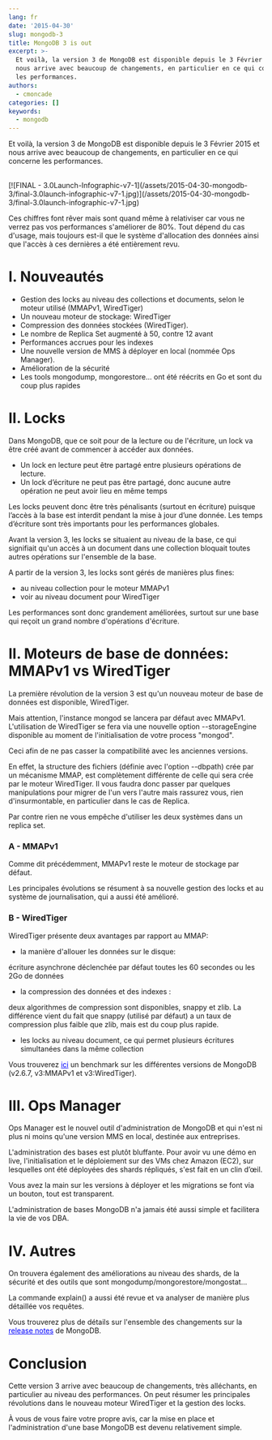 ```yaml
---
lang: fr
date: '2015-04-30'
slug: mongodb-3
title: MongoDB 3 is out
excerpt: >-
  Et voilà, la version 3 de MongoDB est disponible depuis le 3 Février 2015 et
  nous arrive avec beaucoup de changements, en particulier en ce qui concerne
  les performances.
authors:
  - cmoncade
categories: []
keywords:
  - mongodb
---
```

Et voilà, la version 3 de MongoDB est disponible depuis le 3 Février 2015 et nous arrive avec beaucoup de changements, en particulier en ce qui concerne les performances.

<br/>
[![FINAL - 3.0Launch-Infographic-v7-1](/assets/2015-04-30-mongodb-3/final-3.0launch-infographic-v7-1.jpg)](/assets/2015-04-30-mongodb-3/final-3.0launch-infographic-v7-1.jpg)

Ces chiffres font rêver mais sont quand même à relativiser car vous ne verrez pas vos performances s'améliorer de 80%. Tout dépend du cas d'usage, mais toujours est-il que le système d'allocation des données ainsi que l'accès à ces dernières a été entièrement revu.

# I. Nouveautés

*   Gestion des locks au niveau des collections et documents, selon le moteur utilisé (MMAPv1, WiredTiger)
*   Un nouveau moteur de stockage: WiredTiger
*   Compression des données stockées (WiredTiger).
*   Le nombre de Replica Set augmenté à 50, contre 12 avant
*   Performances accrues pour les indexes
*   Une nouvelle version de MMS à déployer en local (nommée Ops Manager).
*   Amélioration de la sécurité
*   Les tools mongodump, mongorestore... ont été réécrits en Go et sont du coup plus rapides

# II. Locks

Dans MongoDB, que ce soit pour de la lecture ou de l'écriture, un lock va être créé avant de commencer à accéder aux données.

*   Un lock en lecture peut être partagé entre plusieurs opérations de lecture.
*   Un lock d’écriture ne peut pas être partagé, donc aucune autre opération ne peut avoir lieu en même temps

Les locks peuvent donc être très pénalisants (surtout en écriture) puisque l’accès à la base est interdit pendant la mise à jour d’une donnée. Les temps d’écriture sont très importants pour les performances globales.

Avant la version 3, les locks se situaient au niveau de la base, ce qui signifiait qu'un accès à un document dans une collection bloquait toutes autres opérations sur l'ensemble de la base.

A partir de la version 3, les locks sont gérés de manières plus fines:

*   au niveau collection pour le moteur MMAPv1
*   voir au niveau document pour WiredTiger

Les performances sont donc grandement améliorées, surtout sur une base qui reçoit un grand nombre d'opérations d'écriture.

# II. Moteurs de base de données: MMAPv1 vs WiredTiger

La première révolution de la version 3 est qu'un nouveau moteur de base de données est disponible, WiredTiger.

Mais attention, l'instance mongod se lancera par défaut avec MMAPv1\. L'utilisation de WiredTiger se fera via une nouvelle option --storageEngine disponible au moment de l'initialisation de votre process "mongod".

Ceci afin de ne pas casser la compatibilité avec les anciennes versions.

En effet, la structure des fichiers (définie avec l'option --dbpath) crée par un mécanisme MMAP, est complètement différente de celle qui sera crée par le moteur WiredTiger. Il vous faudra donc passer par quelques manipulations pour migrer de l'un vers l'autre mais rassurez vous, rien d'insurmontable, en particulier dans le cas de Replica.

Par contre rien ne vous empêche d'utiliser les deux systèmes dans un replica set.

### A - MMAPv1

Comme dit précédemment, MMAPv1 reste le moteur de stockage par défaut.

Les principales évolutions se résument à sa nouvelle gestion des locks et au système de journalisation, qui a aussi été amélioré.

### B - WiredTiger

WiredTiger présente deux avantages par rapport au MMAP:

*   la manière d'allouer les données sur le disque:

écriture asynchrone déclenchée par défaut toutes les 60 secondes ou les 2Go de données

*   la compression des données et des indexes :

deux algorithmes de compression sont disponibles, snappy et zlib. La différence vient du fait que snappy (utilisé par défaut) a un taux de compression plus faible que zlib, mais est du coup plus rapide.

*   les locks au niveau document, ce qui permet plusieurs écritures simultanées dans la même collection

Vous trouverez <a href="http://blog.ippon.fr/2015/03/11/mongodb-v3-la-revolution-22/" rel="nofollow noreferrer" style="color:#0000ff;">ici</a> un benchmark sur les différentes versions de MongoDB (v2.6.7, v3:MMAPv1 et v3:WiredTiger).

# III. Ops Manager

Ops Manager est le nouvel outil d'administration de MongoDB et qui n'est ni plus ni moins qu'une version MMS en local, destinée aux entreprises.

L'administration des bases est plutôt bluffante. Pour avoir vu une démo en live, l'initialisation et le déploiement sur des VMs chez Amazon (EC2), sur lesquelles ont été déployées des shards répliqués, s'est fait en un clin d’œil.

Vous avez la main sur les versions à déployer et les migrations se font via un bouton, tout est transparent.

L'administration de bases MongoDB n'a jamais été aussi simple et facilitera la vie de vos DBA.

# IV. Autres

On trouvera également des améliorations au niveau des shards, de la sécurité et des outils que sont mongodump/mongorestore/mongostat...

La commande explain() a aussi été revue et va analyser de manière plus détaillée vos requêtes.

Vous trouverez plus de détails sur l'ensemble des changements sur la <a href="http://docs.mongodb.org/manual/release-notes/3.0/" rel="nofollow noreferrer" style="color:#0000ff;">release notes</a> de MongoDB.

# Conclusion

Cette version 3 arrive avec beaucoup de changements, très alléchants, en particulier au niveau des performances. On peut résumer les principales révolutions dans le nouveau moteur WiredTiger et la gestion des locks.

À vous de vous faire votre propre avis, car la mise en place et l'administration d'une base MongoDB est devenu relativement simple.

